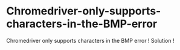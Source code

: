 # Chromedriver-only-supports-characters-in-the-BMP-error
Chromedriver only supports characters in the BMP error ! Solution !
